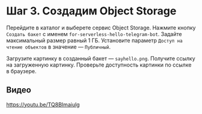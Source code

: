 # Шаг 3. Создадим Object Storage

Перейдите в каталог и выберете сервис Object Storage.
Нажмите кнопку `Создать бакет` с именем `for-serverless-hello-telegram-bot`.
Задайте максимальный размер равный 1 ГБ.
Установите параметр `Доступ на чтение объектов` в значение — `Публичный`.  

Загрузите картинку в созданный бакет — `sayhello.png`.
Получите ссылку на загруженную картинку.
Проверьте доступность картинки по ссылке в браузере.  
 
## Видео

https://youtu.be/TQ8BImaiulg